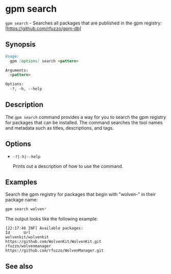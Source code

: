 # gpm search

`gpm search` - Searches all packages that are published in the gpm registry: [https://github.com/rfuzzo/gpm-db]

## Synopsis

```md
Usage:
  gpm [options] search <pattern>

Arguments:
  <pattern>

Options:
  -?, -h, --help
```

## Description

The `gpm search` command provides a way for you to search the gpm registry for packages that can be installed. The command searches the tool names and metadata such as titles, descriptions, and tags.

## Options

* `-?|-h|--help`
  
    Prints out a description of how to use the command.

## Examples

Search the gpm registry for packages that begin with "wolven-" in their package name:

```bash
gpm search wolven*
```

The output looks like the following example:

```output
[22:17:46 INF] Available packages:
Id      Url
wolvenkit/wolvenkit             https://github.com/WolvenKit/WolvenKit.git
rfuzzo/wolvenmanager            https://github.com/rfuzzo/WolvenManager.git
```

## See also
